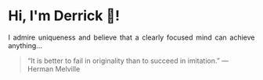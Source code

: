 # Hi, I'm Derrick 👋!
<p align="justify">I admire uniqueness and believe that a clearly focused mind can achieve anything...</p> 
<!-- #quote-start -->
<blockquote>&ldquo;It is better to fail in originality than to succeed in imitation.&rdquo; &mdash; <footer>Herman Melville</footer></blockquote>
<!-- #quote-end -->
